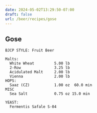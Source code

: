 ```yaml
---
date: 2024-05-02T13:29:50-07:00
draft: false
url: /beer/recipes/gose
---
```

## Gose ##
    BJCP STYLE: Fruit Beer
    
    Malts:
      White Wheat         5.00 lb
      2-Row               3.25 lb
      Acidulated Malt     2.00 lb
      Vienna              2.00 lb
    HOPS:
      Saaz (CZ)           1.00 oz  60.0 min
    MISC
      Sea Salt            0.75 oz 15.0 min
        
    YEAST:
      Fermentis Safale S-04